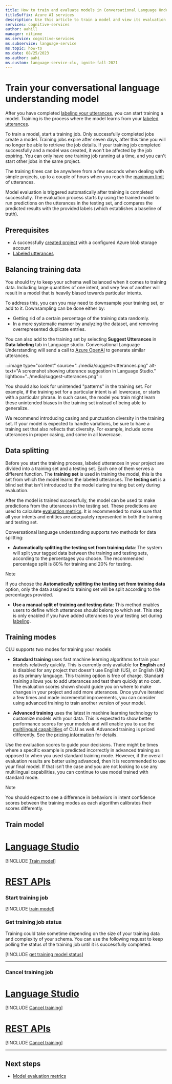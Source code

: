 ```yaml
---
title: How to train and evaluate models in Conversational Language Understanding
titleSuffix: Azure AI services
description: Use this article to train a model and view its evaluation details to make improvements.
services: cognitive-services
author: aahill
manager: nitinme
ms.service: cognitive-services
ms.subservice: language-service
ms.topic: how-to
ms.date: 08/25/2023
ms.author: aahi
ms.custom: language-service-clu, ignite-fall-2021
---
```


# Train your conversational language understanding model

After you have completed [labeling your utterances](tag-utterances.md), you can start training a model. Training is the process where the model learns from your [labeled utterances](tag-utterances.md). <!--After training is completed, you will be able to [view model performance](view-model-evaluation.md).-->

To train a model, start a training job. Only successfully completed jobs create a model. Training jobs expire after seven days, after this time you will no longer be able to retrieve the job details. If your training job completed successfully and a model was created, it won't be affected by the job expiring. You can only have one training job running at a time, and you can't start other jobs in the same project. 

The training times can be anywhere from a few seconds when dealing with simple projects, up to a couple of hours when you reach the [maximum limit](../service-limits.md) of utterances.

Model evaluation is triggered automatically after training is completed successfully. The evaluation process starts by using the trained model to run predictions on the utterances in the testing set, and compares the predicted results with the provided labels (which establishes a baseline of truth). <!--The results are returned so you can review the [model’s performance](view-model-evaluation.md).-->

## Prerequisites

* A successfully [created project](create-project.md) with a configured Azure blob storage account
* [Labeled utterances](tag-utterances.md)

<!--See the [project development lifecycle](../overview.md#project-development-lifecycle) for more information.-->

## Balancing training data

You should try to keep your schema well balanced when it comes to training data. Including large quantities of one intent, and very few of another will result in a model that is heavily biased towards particular intents.

To address this, you can you may need to downsample your training set, or add to it. Downsampling can be done either by:
* Getting rid of a certain percentage of the training data randomly. 
* In a more systematic manner by analyzing the dataset, and removing overrepresented duplicate entries.

You can also add to the training set by selecting **Suggest Utterances** in **Data labeling** tab in Language studio. Conversational Language Understanding will send a call to [Azure OpenAI](../../../openai/overview.md) to generate similar utterances. 


:::image type="content" source="../media/suggest-utterances.png" alt-text="A screenshot showing utterance suggestion in Language Studio." lightbox="../media/suggest-utterances.png":::

You should also look for unintended "patterns" in the training set. For example, if the training set for a particular intent is all lowercase, or starts with a particular phrase. In such cases, the model you train might learn these unintended biases in the training set instead of being able to generalize.

We recommend introducing casing and punctuation diversity in the training set. If your model is expected to handle variations, be sure to have a training set that also reflects that diversity. For example, include some utterances in proper casing, and some in all lowercase.



## Data splitting

Before you start the training process, labeled utterances in your project are divided into a training set and a testing set. Each one of them serves a different function.
The **training set** is used in training the model, this is the set from which the model learns the labeled utterances. 
The **testing set** is a blind set that isn't introduced to the model during training but only during evaluation. 

After the model is trained successfully, the model can be used to make predictions from the utterances in the testing set. These predictions are used to calculate [evaluation metrics](../concepts/evaluation-metrics.md). 
It is recommended to make sure that all your intents and entities are adequately represented in both the training and testing set.

Conversational language understanding supports two methods for data splitting:

* **Automatically splitting the testing set from training data**: The system will split your tagged data between the training and testing sets, according to the percentages you choose. The recommended percentage split is 80% for training and 20% for testing. 

 > [!NOTE]
 > If you choose the **Automatically splitting the testing set from training data** option, only the data assigned to training set will be split according to the percentages provided.

* **Use a manual split of training and testing data**: This method enables users to define which utterances should belong to which set. This step is only enabled if you have added utterances to your testing set during [labeling](tag-utterances.md).

## Training modes

CLU supports two modes for training your models

* **Standard training** uses fast machine learning algorithms to train your models relatively quickly. This is currently only available for **English** and is disabled for any project that doesn't use English (US), or English (UK) as its primary language. This training option is free of charge. Standard training allows you to add utterances and test them quickly at no cost. The evaluation scores shown should guide you on where to make changes in your project and add more utterances. Once you’ve iterated a few times and made incremental improvements, you can consider using advanced training to train another version of your model.

* **Advanced training** uses the latest in machine learning technology to customize models with your data. This is expected to show better performance scores for your models and will enable you to use the [multilingual capabilities](../language-support.md#multi-lingual-option) of CLU as well. Advanced training is priced differently. See the [pricing information](https://azure.microsoft.com/pricing/details/cognitive-services/language-service) for details.

Use the evaluation scores to guide your decisions. There might be times where a specific example is predicted incorrectly in advanced training as opposed to when you used standard training mode. However, if the overall evaluation results are better using advanced, then it is recommended to use your final model. If that isn’t the case and you are not looking to use any multilingual capabilities, you can continue to use model trained with standard mode.

> [!Note]
> You should expect to see a difference in behaviors in intent confidence scores between the training modes as each algorithm calibrates their scores differently. 

## Train model 

# [Language Studio](#tab/language-studio)

[!INCLUDE [Train model](../includes/language-studio/train-model.md)]

# [REST APIs](#tab/rest-api)

### Start training job

[!INCLUDE [train model](../includes/rest-api/train-model.md)]

### Get training job status

Training could take sometime depending on the size of your training data and complexity of your schema. You can use the following request to keep polling the status of the training job until it is successfully completed.

[!INCLUDE [get training model status](../includes/rest-api/get-training-status.md)]

---

### Cancel training job

# [Language Studio](#tab/language-studio)

[!INCLUDE [Cancel training](../includes/language-studio/cancel-training.md)]

# [REST APIs](#tab/rest-api)

[!INCLUDE [Cancel training](../includes/rest-api/cancel-training.md)]

---


## Next steps

* [Model evaluation metrics](../concepts/evaluation-metrics.md)
<!--* [Deploy and query the model](./deploy-model.md)-->
